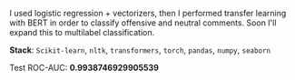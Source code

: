 I used logistic regression + vectorizers, then I performed transfer learning with BERT in order to classify offensive and neutral comments. Soon I'll expand this to multilabel classification.

**Stack**: `Scikit-learn`, `nltk`, `transformers`, `torch`, `pandas`, `numpy`, `seaborn`

Test ROC-AUC: **0.9938746929905539**
